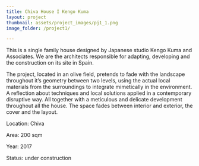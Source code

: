 ```yaml
---
title: Chiva House I Kengo Kuma
layout: project
thumbnail: assets/project_images/pj1_1.png
image_folder: /project1/

---
```


This is a single family house designed by Japanese studio Kengo Kuma and Associates. We are the architects responsible for adapting, developing and the construction on its site in Spain.

The project, located in an olive field, pretends to fade with the landscape throughout it’s geometry between two levels, using the actual local materials from the surroundings to integrate mimetically in the environment. A reflection about techniques and local solutions applied in a contemporary disruptive way. All together with a meticulous and delicate development throughout  all the house. The space fades between interior and exterior, the cover and the layout.

Location: Chiva

Area: 200 sqm

Year: 2017

Status: under construction
